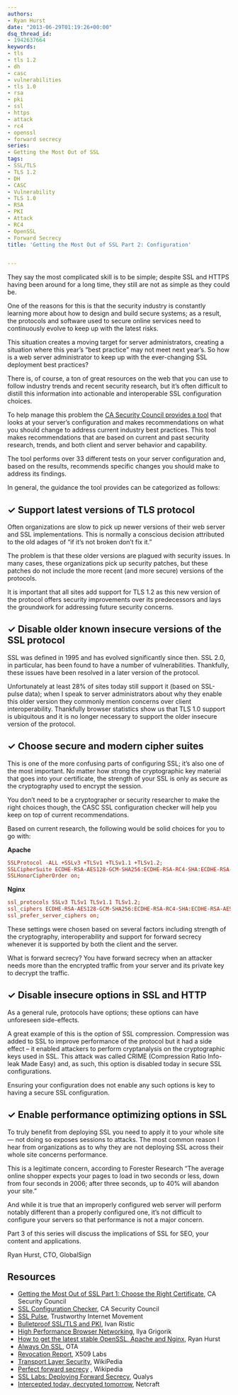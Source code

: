 ```yaml
---
authors:
- Ryan Hurst
date: "2013-06-29T01:19:26+00:00"
dsq_thread_id:
- 1942637664
keywords:
- tls
- tls 1.2
- dh
- casc
- vulnerabilities
- tls 1.0
- rsa
- pki
- ssl
- https
- attack
- rc4
- openssl
- forward secrecy
series:
- Getting the Most Out of SSL
tags:
- SSL/TLS
- TLS 1.2
- DH
- CASC
- Vulnerability
- TLS 1.0
- RSA
- PKI
- Attack
- RC4
- OpenSSL
- Forward Secrecy
title: 'Getting the Most Out of SSL Part 2: Configuration'


---
```

They say the most complicated skill is to be simple; despite SSL and HTTPS having been around for a long time, they still are not as simple as they could be.

One of the reasons for this is that the security industry is constantly learning more about how to design and build secure systems; as a result, the protocols and software used to secure online services need to continuously evolve to keep up with the latest risks.

This situation creates a moving target for server administrators, creating a situation where this year’s “best practice” may not meet next year’s. So how is a web server administrator to keep up with the ever-changing SSL deployment best practices?

There is, of course, a ton of great resources on the web that you can use to follow industry trends and recent security research, but it’s often difficult to distill this information into actionable and interoperable SSL configuration choices.

To help manage this problem the [CA Security Council provides a tool][1] that looks at your server’s configuration and makes recommendations on what you should change to address current industry best practices. This tool makes recommendations that are based on current and past security research, trends, and both client and server behavior and capability.

The tool performs over 33 different tests on your server configuration and, based on the results, recommends specific changes you should make to address its findings.

In general, the guidance the tool provides can be categorized as follows:

## ✓ Support latest versions of TLS protocol

Often organizations are slow to pick up newer versions of their web server and SSL implementations. This is normally a conscious decision attributed to the old adages of “if it’s not broken don’t fix it.”

The problem is that these older versions are plagued with security issues. In many cases, these organizations pick up security patches, but these patches do not include the more recent (and more secure) versions of the protocols.

It is important that all sites add support for TLS 1.2 as this new version of the protocol offers security improvements over its predecessors and lays the groundwork for addressing future security concerns.

## ✓ Disable older known insecure versions of the SSL protocol

SSL was defined in 1995 and has evolved significantly since then. SSL 2.0, in particular, has been found to have a number of vulnerabilities. Thankfully, these issues have been resolved in a later version of the protocol.

Unfortunately at least 28% of sites today still support it (based on SSL-pulse data); when I speak to server administrators about why they enable this older version they commonly mention concerns over client interoperability. Thankfully browser statistics show us that TLS 1.0 support is ubiquitous and it is no longer necessary to support the older insecure version of the protocol.

## ✓ Choose secure and modern cipher suites

This is one of the more confusing parts of configuring SSL; it’s also one of the most important. No matter how strong the cryptographic key material that goes into your certificate, the strength of your SSL is only as secure as the cryptography used to encrypt the session.

You don’t need to be a cryptographer or security researcher to make the right choices though, the CASC SSL configuration checker will help you keep on top of current recommendations. 

Based on current research, the following would be solid choices for you to go with:

**Apache**
```ini
SSLProtocol -ALL +SSLv3 +TLSv1 +TLSv1.1 +TLSv1.2;  
SSLCipherSuite ECDHE-RSA-AES128-GCM-SHA256:ECDHE-RSA-RC4-SHA:ECDHE-RSA-AES128-SHA:AES128-GCM-SHA256:RC4:HIGH:!MD5:!aNULL:!EDH:!CAMELLIA;
SSLHonorCipherOrder on;
```

**Nginx**
```ini
ssl_protocols SSLv3 TLSv1 TLSv1.1 TLSv1.2;  
ssl_ciphers ECDHE-RSA-AES128-GCM-SHA256:ECDHE-RSA-RC4-SHA:ECDHE-RSA-AES128-SHA:AES128-GCM-SHA256:RC4:HIGH:!MD5:!aNULL:!EDH:!CAMELLIA;  
ssl_prefer_server_ciphers on;
```

These settings were chosen based on several factors including strength of the cryptography, interoperability and support for forward secrecy whenever it is supported by both the client and the server. 

What is forward secrecy? You have forward secrecy when an attacker needs more than the encrypted traffic from your server and its private key to decrypt the traffic.

## ✓ Disable insecure options in SSL and HTTP

As a general rule, protocols have options; these options can have unforeseen side-effects.

A great example of this is the option of SSL compression. Compression was added to SSL to improve performance of the protocol but it had a side effect – it enabled attackers to perform cryptanalysis on the cryptographic keys used in SSL. This attack was called CRIME (Compression Ratio Info-leak Made Easy) and, as such, this option is disabled today in secure SSL configurations.

Ensuring your configuration does not enable any such options is key to having a secure SSL configuration.

## ✓ Enable performance optimizing options in SSL

To truly benefit from deploying SSL you need to apply it to your whole site — not doing so exposes sessions to attacks. The most common reason I hear from organizations as to why they are not deploying SSL across their whole site concerns performance.

This is a legitimate concern, according to Forester Research “The average online shopper expects your pages to load in two seconds or less, down from four seconds in 2006; after three seconds, up to 40% will abandon your site.”

And while it is true that an improperly configured web server will perform notably different than a properly configured one, it’s not difficult to configure your servers so that performance is not a major concern.

Part 3 of this series will discuss the implications of SSL for SEO, your content and applications.

Ryan Hurst, CTO, GlobalSign

## Resources

  * [Getting the Most Out of SSL Part 1: Choose the Right Certificate][2], CA Security Council
  * [SSL Configuration Checker][1], CA Security Council
  * [SSL Pulse][3], Trustworthy Internet Movement
  * [Bulletproof SSL/TLS and PKI][4], Ivan Ristic
  * [High Performance Browser Networking][5], Ilya Grigorik
  * [How to get the latest stable OpenSSL, Apache and Nginx][6], Ryan Hurst
  * [Always On SSL][7], OTA
  * [Revocation Report][8], X509 Labs
  * [Transport Layer Security][9], WikiPedia
  * [Perfect forward secrecy][10] , Wikipedia 
  * [SSL Labs: Deploying Forward Secrecy][11], Qualys
  * [Intercepted today, decrypted tomorrow][12], Netcraft

 [1]: https://casecurity.ssllabs.com/
 [2]: https://casecurity.org/2013/05/24/getting-the-most-out-of-ssl-part-1-choose-the-right-certificate/
 [3]: https://www.trustworthyinternet.org/ssl-pulse/
 [4]: https://www.feistyduck.com/books/bulletproof-ssl-tls-and-pki/
 [5]: http://chimera.labs.oreilly.com/books/1230000000545
 [6]: http://unmitigatedrisk.com/?p=357
 [7]: https://otalliance.org/resources/AOSSL/index.html
 [8]: https://revocation-report.x509labs.com/
 [9]: https://en.wikipedia.org/wiki/Transport_Layer_Security
 [10]: http://en.wikipedia.org/wiki/Perfect_forward_secrecy
 [11]: https://community.qualys.com/blogs/securitylabs/2013/06/25/ssl-labs-deploying-forward-secrecy
 [12]: http://news.netcraft.com/archives/2013/06/25/ssl-intercepted-today-decrypted-tomorrow.html